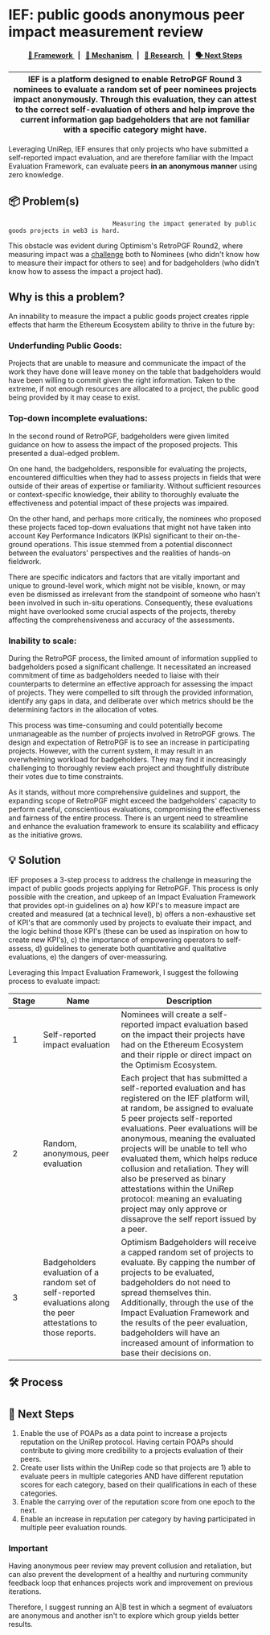 <p align="center">

# IEF: public goods anonymous peer impact measurement review

</p>

<div align="center">
    <h4>
        <a href="/CONTRIBUTING.md">
            👥 Framework
        </a>
        <span>&nbsp;&nbsp;|&nbsp;&nbsp;</span>
        <a href="/CODE_OF_CONDUCT.md">
            🤝 Mechanism
        </a>
        <span>&nbsp;&nbsp;|&nbsp;&nbsp;</span>
        <a href="https://github.com/semaphore-protocol/semaphore/contribute">
            🔎 Research
        </a>
        <span>&nbsp;&nbsp;|&nbsp;&nbsp;</span>
        <a href="https://semaphore.appliedzkp.org/discord">
            🗣️ Next Steps
        </a>
    </h4>
</div>

| IEF is a platform designed to enable RetroPGF Round 3 nominees to evaluate a random set of peer nominees projects impact anonymously. Through this evaluation, they can attest to the correct self-evaluation of others and help improve the current information gap badgeholders that are not familiar with a specific category might have.
| ------------------------------------------------------------------------------------------------------------------------------------------------------------------------------------------------------------------------------------------------------------------- |

Leveraging UniRep, IEF ensures that only projects who have submitted a self-reported impact evaluation, and are therefore familiar with the Impact Evaluation Framework, can evaluate peers **in an anonymous manner** using zero knowledge. 



## 📦 Problem(s)

                                 Measuring the impact generated by public goods projects in web3 is hard. 
This obstacle was evident during Optimism's RetroPGF Round2, where measuring impact was a [challenge](https://optimism.mirror.xyz/7v1DehEY3dpRcYFhqWrVNc9Qj94H2L976LKlWH1FX-8) both to Nominees (who didn't know how to measure their impact for others to see) and for badgeholders (who didn't know how to assess the impact a project had). 

## Why is this a problem?
  An innability to measure the impact a public goods project creates ripple effects that harm the Ethereum Ecosystem ability to thrive in the future by:
  
  ### Underfunding Public Goods: 

Projects that are unable to measure and communicate the impact of the work they have done will leave money on the table that badgeholders would have been willing to commit given the right information. Taken to the extreme, if not enough resources are allocated to a project, the public good being provided by it may cease to exist. 

 ### Top-down incomplete evaluations: 
 
In the second round of RetroPGF, badgeholders were given limited guidance on how to assess the impact of the proposed projects. This presented a dual-edged problem. 

On one hand, the badgeholders, responsible for evaluating the projects, encountered difficulties when they had to assess projects in fields that were outside of their areas of expertise or familiarity. Without sufficient resources or context-specific knowledge, their ability to thoroughly evaluate the effectiveness and potential impact of these projects was impaired. 

On the other hand, and perhaps more critically, the nominees who proposed these projects faced top-down evaluations that might not have taken into account Key Performance Indicators (KPIs) significant to their on-the-ground operations. This issue stemmed from a potential disconnect between the evaluators' perspectives and the realities of hands-on fieldwork. 

There are specific indicators and factors that are vitally important and unique to ground-level work, which might not be visible, known, or may even be dismissed as irrelevant from the standpoint of someone who hasn't been involved in such in-situ operations. Consequently, these evaluations might have overlooked some crucial aspects of the projects, thereby affecting the comprehensiveness and accuracy of the assessments.

### Inability to scale:

During the RetroPGF process, the limited amount of information supplied to badgeholders posed a significant challenge. It necessitated an increased commitment of time as badgeholders needed to liaise with their counterparts to determine an effective approach for assessing the impact of projects. They were compelled to sift through the provided information, identify any gaps in data, and deliberate over which metrics should be the determining factors in the allocation of votes.

This process was time-consuming and could potentially become unmanageable as the number of projects involved in RetroPGF grows. The design and expectation of RetroPGF is to see an increase in participating projects. However, with the current system, it may result in an overwhelming workload for badgeholders. They may find it increasingly challenging to thoroughly review each project and thoughtfully distribute their votes due to time constraints.

As it stands, without more comprehensive guidelines and support, the expanding scope of RetroPGF might exceed the badgeholders' capacity to perform careful, conscientious evaluations, compromising the effectiveness and fairness of the entire process. There is an urgent need to streamline and enhance the evaluation framework to ensure its scalability and efficacy as the initiative grows.

## 💡 Solution

IEF proposes a 3-step process to address the challenge in measuring the impact of public goods projects applying for RetroPGF. 
This process is only possible with the creation, and upkeep of an Impact Evaluation Framework that provides opt-in guidelines on a) how KPI's to measure impact are created and measured (at a technical level), b) offers a non-exhaustive set of KPI's that are commonly used by projects to evaluate their impact, and the logic behind those KPI's (these can be used as inspiration on how to create new KPI's), c) the importance of empowering operators to self-assess, d) guidelines to generate both quantitative and qualitative evaluations, e) the dangers of over-meassuring. 

Leveraging this Impact Evaluation Framework, I suggest the following process to evaluate impact: 


<table>
    <th>Stage</th>
    <th>Name</th>
    <th>Description</th>
    <tbody>
        <tr>
            <td>
                1
            </td>
            <td>
               Self-reported impact evaluation
            </td>
            <td>    
               Nominees will create a self-reported impact evaluation based on the impact their projects have had on the Ethereum Ecosystem and their ripple or direct impact on the Optimism Ecosystem. 
            </td>
        </tr>
        <tr>
            <td>
               2
                </a>
            </td>
            <td>
                Random, anonymous, peer evaluation
            </td>
            <td>    
                Each project that has submitted a self-reported evaluation and has registered on the IEF platform will, at random, be assigned to evaluate 5 peer projects self-reported evaluations. Peer evaluations will be anonymous, meaning the evaluated projects will be unable to tell who evaluated them, which helps reduce collusion and retaliation. They will also be preserved as binary attestations within the UniRep protocol: meaning an evaluating project may only approve or dissaprove the self report issued by a peer. 
            </td>
        </tr>
        <tr>
            <td>
                3
            </td>
            <td>
Badgeholders evaluation of a random set of self-reported evaluations along the peer attestations to those reports.              </td>
            <td>    
              Optimism Badgeholders will receive a capped random set of projects to evaluate. By capping the number of projects to be evaluated, badgeholders do not need to spread themselves thin. Additionally, through the use of the Impact Evaluation Framework and the results of the peer evaluation, badgeholders will have an increased amount of information to base their decisions on. 
            </td>
           <tbody>
</table>

## 🛠 Process



## 📜 Next Steps

1. Enable the use of POAPs as a data point to increase a projects reputation on the UniRep protocol. Having certain POAPs should contribute to giving more credibility to a projects evaluation of their peers. 
2. Create user lists within the UniRep code so that projects are 1) able to evaluate peers in multiple categories AND have different reputation scores for each category, based on their qualifications in each of these categories. 
3. Enable the carrying over of the reputation score from one epoch to the next. 
4. Enable an increase in reputation per category by having participated in multiple peer evaluation rounds. 

### Important


Having anonymous peer review may prevent collusion and retaliation, but can also prevent the development of a healthy and nurturing community feedback loop that enhances projects work and improvement on previous iterations. 

Therefore, I suggest running an A|B test in which a segment of evaluators are anonymous and another isn't to explore which group yields better results. 



